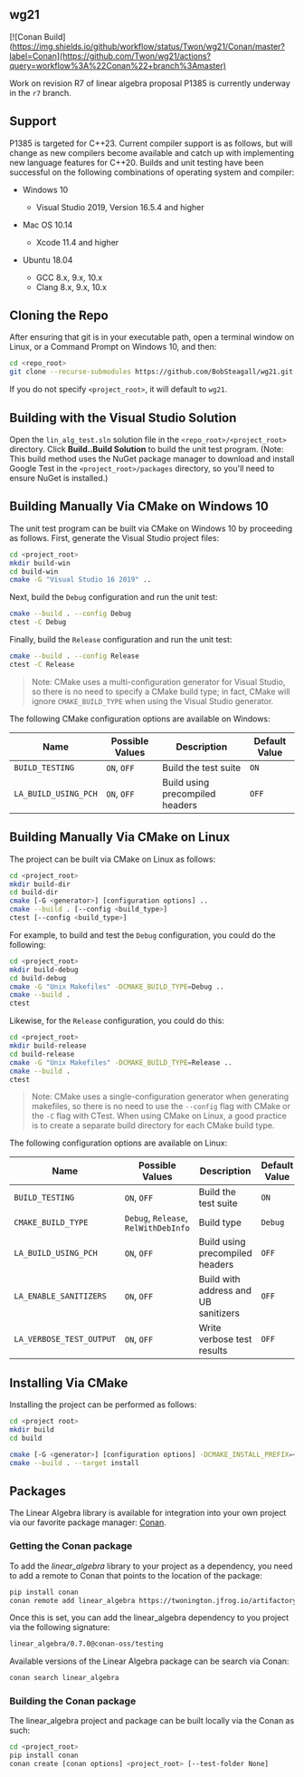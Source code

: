 ## wg21
[![Conan Build](https://img.shields.io/github/workflow/status/Twon/wg21/Conan/master?label=Conan](https://github.com/Twon/wg21/actions?query=workflow%3A%22Conan%22+branch%3Amaster)

Work on revision R7  of linear algebra proposal P1385 is currently underway in the `r7` branch.

## Support

P1385 is targeted for C++23.  Current compiler support is as follows, but will change as new compilers become available and catch up with implementing new language features for C++20.  Builds and unit testing have been successful on the following combinations of operating system and compiler:

* Windows 10
  * Visual Studio 2019, Version 16.5.4 and higher

* Mac OS 10.14
  * Xcode 11.4 and higher

* Ubuntu 18.04
  * GCC 8.x, 9.x, 10.x
  * Clang 8.x, 9.x, 10.x 

## Cloning the Repo

After ensuring that git is in your executable path, open a terminal window on Linux, or a Command Prompt on Windows 10, and then:

```bash
cd <repo_root>
git clone --recurse-submodules https://github.com/BobSteagall/wg21.git <project_root>
```

If you do not specify `<project_root>`, it will default to `wg21`.

## Building with the Visual Studio Solution

Open the `lin_alg_test.sln` solution file in the `<repo_root>/<project_root>` directory.  Click **Build..Build Solution** to build the unit test program.  (Note: This build method uses the NuGet package manager to download and install Google Test in the `<project_root>/packages` directory, so you'll need to ensure NuGet is installed.)


## Building Manually Via CMake on Windows 10

The unit test program can be built via CMake on Windows 10 by proceeding as follows.  First, generate the Visual Studio project files:

```bash
cd <project_root>
mkdir build-win
cd build-win
cmake -G "Visual Studio 16 2019" ..
```

Next, build the `Debug` configuration and run the unit test:

```bash
cmake --build . --config Debug
ctest -C Debug
```

Finally, build the `Release` configuration and run the unit test:

```bash
cmake --build . --config Release
ctest -C Release
```

> Note: CMake uses a multi-configuration generator for Visual Studio, so there is no need to specify a CMake build type;  in fact, CMake will ignore `CMAKE_BUILD_TYPE` when using the Visual Studio generator.  

The following CMake configuration options are available on Windows:

| Name                     | Possible Values                      | Description                          | Default Value |
|--------------------------|--------------------------------------|--------------------------------------|---------------|
| `BUILD_TESTING`          | `ON`, `OFF`                          | Build the test suite                 | `ON`          |
| `LA_BUILD_USING_PCH`     | `ON`, `OFF`                          | Build using precompiled headers      | `OFF`         |


## Building Manually Via CMake on Linux

The project can be built via CMake on Linux as follows:

```bash
cd <project_root>
mkdir build-dir
cd build-dir
cmake [-G <generator>] [configuration options] ..
cmake --build . [--config <build_type>]
ctest [--config <build_type>]
```

For example, to build and test the `Debug` configuration, you could do the following:

```bash
cd <project_root>
mkdir build-debug
cd build-debug
cmake -G "Unix Makefiles" -DCMAKE_BUILD_TYPE=Debug ..
cmake --build .
ctest
```

Likewise, for the `Release` configuration, you could do this:

```bash
cd <project_root>
mkdir build-release
cd build-release
cmake -G "Unix Makefiles" -DCMAKE_BUILD_TYPE=Release ..
cmake --build .
ctest
```

> Note: CMake uses a single-configuration generator when generating makefiles, so there is no need to use the `--config` flag with CMake or the `-C` flag with CTest.  When using CMake on Linux, a good practice is to create a separate build directory for each CMake build type.

The following configuration options are available on Linux:

| Name                     | Possible Values                      | Description                          | Default Value |
|--------------------------|--------------------------------------|--------------------------------------|---------------|
| `BUILD_TESTING`          | `ON`, `OFF`                          | Build the test suite                 | `ON`          |
| `CMAKE_BUILD_TYPE`       | `Debug`, `Release`, `RelWithDebInfo` | Build type                           | `Debug`       |
| `LA_BUILD_USING_PCH`     | `ON`, `OFF`                          | Build using precompiled headers      | `OFF`         |
| `LA_ENABLE_SANITIZERS`   | `ON`, `OFF`                          | Build with address and UB sanitizers | `OFF`         |
| `LA_VERBOSE_TEST_OUTPUT` | `ON`, `OFF`                          | Write verbose test results           | `OFF`         |

## Installing Via CMake

Installing the project can be performed as follows:

```bash
cd <project root>
mkdir build
cd build

cmake [-G <generator>] [configuration options] -DCMAKE_INSTALL_PREFIX=<install_dir> ..
cmake --build . --target install
```

## Packages

The Linear Algebra library is available for integration into your own project via our favorite package manager: [Conan](https://docs.conan.io/en/latest/).

### Getting the Conan package

To add the *linear_algebra* library to your project as a dependency, you need to add a remote to Conan that points to the location of the package:

```bash
pip install conan
conan remote add linear_algebra https://twonington.jfrog.io/artifactory/api/conan/conan-oss
```

Once this is set, you can add the linear_algebra dependency to you project via the following signature:

```bash
linear_algebra/0.7.0@conan-oss/testing
```

Available versions of the Linear Algebra package can be search via Conan:

```bash
conan search linear_algebra
```

### Building the Conan package

The linear_algebra project and package can be built locally via the Conan as such:

```bash
cd <project_root>
pip install conan
conan create [conan options] <project_root> [--test-folder None]
```

